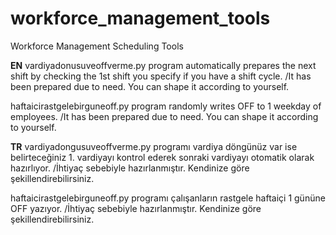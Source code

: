 # workforce_management_tools
Workforce Management Scheduling Tools



**EN**
vardiyadonusuveoffverme.py program automatically prepares the next shift by checking the 1st shift you specify if you have a shift cycle. /It has been prepared due to need. You can shape it according to yourself.

haftaicirastgelebirguneoff.py program randomly writes OFF to 1 weekday of employees. /It has been prepared due to need. You can shape it according to yourself.



**TR**
vardiyadongusuveoffverme.py programı vardiya döngünüz var ise belirteceğiniz 1. vardiyayı kontrol ederek sonraki vardiyayı otomatik olarak hazırlıyor. /İhtiyaç sebebiyle hazırlanmıştır. Kendinize göre şekillendirebilirsiniz.

haftaicirastgelebirguneoff.py programı çalışanların rastgele haftaiçi 1 gününe OFF yazıyor. /İhtiyaç sebebiyle hazırlanmıştır. Kendinize göre şekillendirebilirsiniz.
